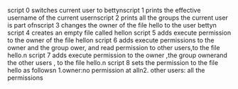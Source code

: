 script 0 switches current user to bettynscript 1 prints the effective username of the current usernscript 2 prints all the groups the current user is part ofnscript 3 changes the owner of the file hello to the user bettyn script 4 creates an empty file called hellon script 5 adds execute permission to the owner of the file hellon script 6 adds execute permissions to the owner and the group ower, and read permission to other users,to the file hello.n script 7 adds execute permission to the owner ,the group ownerand the other users , to the file hello.n script 8 sets the permission to the file hello as followsn 1.owner:no permission at alln2. other users: all the permissions
